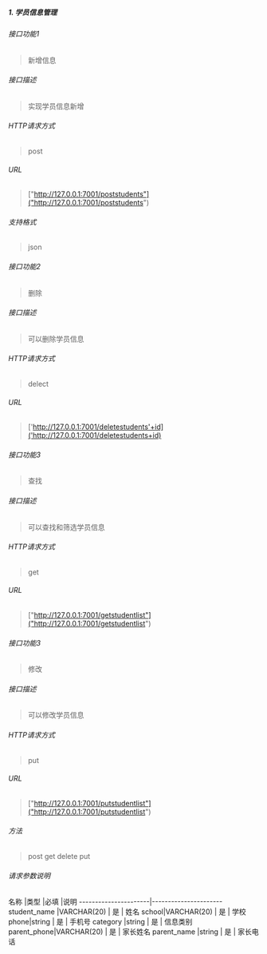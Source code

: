 ##### 1. 学员信息管理
###### 接口功能1
> 新增信息

###### 接口描述
> 实现学员信息新增

###### HTTP请求方式
> post
###### URL
> ["http://127.0.0.1:7001/poststudents"]("http://127.0.0.1:7001/poststudents")

###### 支持格式
> json


###### 接口功能2
> 删除

###### 接口描述
> 可以删除学员信息

###### HTTP请求方式
> delect
###### URL
> ['http://127.0.0.1:7001/deletestudents'+id]('http://127.0.0.1:7001/deletestudents+id)

###### 接口功能3
> 查找

###### 接口描述
> 可以查找和筛选学员信息
###### HTTP请求方式
> get
###### URL
> ["http://127.0.0.1:7001/getstudentlist"]("http://127.0.0.1:7001/getstudentlist")

###### 接口功能3
> 修改

###### 接口描述
> 可以修改学员信息
###### HTTP请求方式
> put
###### URL
> ["http://127.0.0.1:7001/putstudentlist"]("http://127.0.0.1:7001/putstudentlist")


###### 方法
> post get delete put
###### 请求参数说明

名称  |类型         |必填   |说明
----------------------|----------------------   
student_name  |VARCHAR(20)  | 是 |  姓名
school|VARCHAR(20)  | 是 | 学校
phone|string | 是 | 手机号
category |string  | 是 | 信息类别
parent_phone|VARCHAR(20)  | 是 | 家长姓名
parent_name |string  | 是 | 家长电话